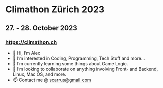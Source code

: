 # Climathon Zürich 2023
## 27. - 28. October 2023
### https://climathon.ch


- 👋 Hi, I’m Alex
- 👀 I’m interested in Coding, Programming, Tech Stuff and more...
- 🌱 I’m currently learning some things about Game Logic.
- 💞️ I’m looking to collaborate on anything involving Front- and Backend, Linux, Mac OS, and more.
- 📫 Contact me @ scarrus@gmail.com

<!---
Scarrus666/Scarrus666 is a ✨ special ✨ repository because its `README.md` (this file) appears on your GitHub profile.
You can click the Preview link to take a look at your changes.
--->
